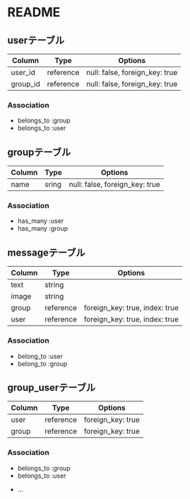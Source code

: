 # README


## userテーブル

|Column|Type|Options|
|------|----|-------|
|user_id|reference|null: false, foreign_key: true|
|group_id|reference|null: false, foreign_key: true|

### Association
- belongs_to :group
- belongs_to :user


## groupテーブル

|Column|Type|Options|
|------|----|-------|
|name|sring|null: false, foreign_key: true|

### Association
- has_many :user
- has_many :group

## messageテーブル

|Column|Type|Options|
|------|----|-------|
|text|string|
|image|string|
|group|reference|foreign_key: true, index: true|
|user|reference|foreign_key: true, index: true|

### Association
- belong_to :user
- belong_to :group


## group_userテーブル

|Column|Type|Options|
|------|----|-------|
|user|reference|foreign_key: true|
|group|reference|foreign_key: true|

### Association
- belongs_to :group
- belongs_to :user
* ...
